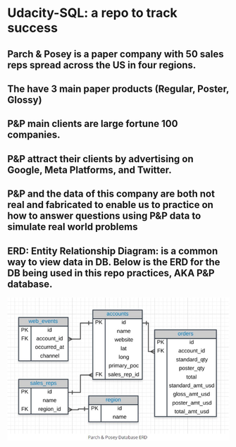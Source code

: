 # Udacity-SQL: a repo to track success

## Parch & Posey is a paper company with 50 sales reps spread across the US in four regions.
## The have 3 main paper products (Regular, Poster, Glossy)
## P&P main clients are large fortune 100 companies.
## P&P attract their clients by advertising on Google, Meta Platforms, and Twitter.
## P&P and the data of this company are both not real and fabricated to enable us to practice on how to answer questions using P&P data to simulate real world problems
## ERD: Entity Relationship Diagram: is a common way to view data in DB. Below is the ERD for the DB being used in this repo practices, AKA P&P database.

![P&P DB ERD](./Media/P%26P_DB_ERD.jpg)

##